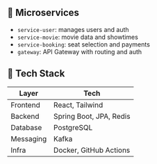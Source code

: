## 📐 Microservices

- `service-user`: manages users and auth
- `service-movie`: movie data and showtimes
- `service-booking`: seat selection and payments
- `gateway`: API Gateway with routing and auth

## 🧱 Tech Stack

| Layer     | Tech                    |
| --------- | ----------------------- |
| Frontend  | React, Tailwind         |
| Backend   | Spring Boot, JPA, Redis |
| Database  | PostgreSQL              |
| Messaging | Kafka                   |
| Infra     | Docker, GitHub Actions  |
